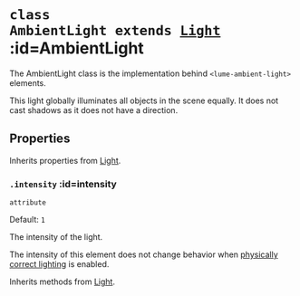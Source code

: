 
# <code>class <b>AmbientLight</b> extends [Light](Light.md)</code> :id=AmbientLight

The AmbientLight class is the implementation behind
`<lume-ambient-light>` elements.

This light globally illuminates all objects in the scene equally.  It does
not cast shadows as it does not have a direction.

## Properties

Inherits properties from [Light](Light.md).


### <code>.<b>intensity</b></code> :id=intensity

`attribute`

Default: `1`

The intensity of the light.

The intensity of this element does not change behavior when [physically
correct lighting](../core/Scene#physicallycorrectlights) is enabled.
        



Inherits methods from [Light](Light.md).


        